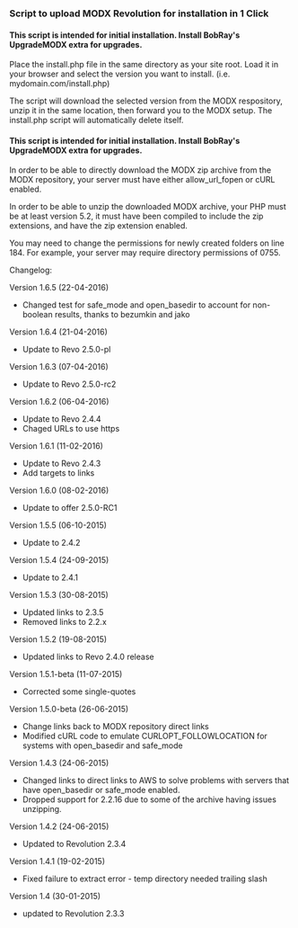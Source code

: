 ### Script to upload MODX Revolution for installation in 1 Click

#### This script is intended for initial installation. Install BobRay's UpgradeMODX extra for upgrades.


Place the install.php file in the same directory as your site root. Load it in your browser and select the version you want to install. (i.e. mydomain.com/install.php)

The script will download the selected version from the MODX respository, unzip it in the same location, then forward you to the MODX setup. The install.php script will automatically delete itself.

#### This script is intended for initial installation. Install BobRay's UpgradeMODX extra for upgrades.

In order to be able to directly download the MODX zip archive from the MODX repository, your server must have either allow_url_fopen or cURL enabled.

In order to be able to unzip the downloaded MODX archive, your PHP must be at least version 5.2, it must have been compiled to include the zip extensions, and have the zip extension enabled.

You may need to change the permissions for newly created folders on line 184. For example, your server may require directory permissions of 0755.

Changelog:

Version 1.6.5
(22-04-2016)
- Changed test for safe_mode and open_basedir to account for non-boolean results, thanks to bezumkin and jako

Version 1.6.4
(21-04-2016)
- Update to Revo 2.5.0-pl

Version 1.6.3
(07-04-2016)
- Update to Revo 2.5.0-rc2

Version 1.6.2
(06-04-2016)
- Update to Revo 2.4.4
- Chaged URLs to use https

Version 1.6.1
(11-02-2016)
- Update to Revo 2.4.3
- Add targets to links

Version 1.6.0
(08-02-2016)
- Update to offer 2.5.0-RC1

Version 1.5.5
(06-10-2015)
- Update to 2.4.2

Version 1.5.4
(24-09-2015)
- Update to 2.4.1

Version 1.5.3
(30-08-2015)
- Updated links to 2.3.5
- Removed links to 2.2.x

Version 1.5.2
(19-08-2015)
- Updated links to Revo 2.4.0 release

Version 1.5.1-beta
(11-07-2015)
- Corrected some single-quotes

Version 1.5.0-beta
(26-06-2015)
- Change links back to MODX repository direct links
- Modified cURL code to emulate CURLOPT_FOLLOWLOCATION for systems with open_basedir and safe_mode

Version 1.4.3
(24-06-2015)
- Changed links to direct links to AWS to solve problems with servers that have open_basedir or safe_mode enabled.
- Dropped support for 2.2.16 due to some of the archive having issues unzipping.

Version 1.4.2
(24-06-2015)
- Updated to Revolution 2.3.4

Version 1.4.1
(19-02-2015)
- Fixed failure to extract error - temp directory needed trailing slash

Version 1.4 
(30-01-2015)
- updated to Revolution 2.3.3
